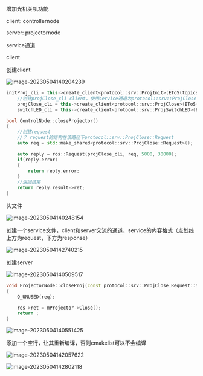 增加光机关机功能

client: controllernode

server: projectornode

service通道



client

创建client

![image-20230504140204239](C:\Users\Administrator\AppData\Roaming\Typora\typora-user-images\image-20230504140204239.png)



```c++
initProj_cli = this->create_client<protocol::srv::ProjInit>(EToS(topics::Topic::ProjInit));
	//创建projClose_cli client，使用service通道为protocol::srv::ProjClose
    projClose_cli = this->create_client<protocol::srv::ProjClose>(EToS(topics::Topic::ProjClose));
    switchLED_cli = this->create_client<protocol::srv::ProjSwitchLED>(EToS(topics::Topic::ProjSwitchLED));
```



```c++
bool ControlNode::closeProjector()
{
	//创建request
    //？ request的结构在该路径下protocol::srv::ProjClose::Request
    auto req = std::make_shared<protocol::srv::ProjClose::Request>();

    auto reply = ros::Request(projClose_cli, req, 5000, 30000);
    if(reply.error)
    {
        return reply.error;
    }
	//返回结果
    return reply.result->ret;
}
```



头文件

![image-20230504140248154](C:\Users\Administrator\AppData\Roaming\Typora\typora-user-images\image-20230504140248154.png)





创建一个service文件，client和server交流的通道，service的内容格式（点划线上方为request，下方为response）

![image-20230504142740215](C:\Users\Administrator\AppData\Roaming\Typora\typora-user-images\image-20230504142740215.png)



创建server

![image-20230504140509517](C:\Users\Administrator\AppData\Roaming\Typora\typora-user-images\image-20230504140509517.png)





```c++
void ProjectorNode::closeProj(const protocol::srv::ProjClose_Request::SharedPtr req, const protocol::srv::ProjClose_Response::SharedPtr res)
{
    Q_UNUSED(req);

    res->ret = mProjector->Close();
    return ;
}

```









![image-20230504140551425](C:\Users\Administrator\AppData\Roaming\Typora\typora-user-images\image-20230504140551425.png)



添加一个空行，让其重新编译，否则cmakelist可以不会编译

![image-20230504142057622](C:\Users\Administrator\AppData\Roaming\Typora\typora-user-images\image-20230504142057622.png)





![image-20230504142802118](C:\Users\Administrator\AppData\Roaming\Typora\typora-user-images\image-20230504142802118.png)
